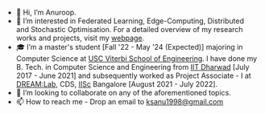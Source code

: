 - 👋 Hi, I’m Anuroop.
- 🧐 I’m interested in Federated Learning, Edge-Computing, Distributed and Stochastic Optimisation. For a detailed overview of my research works and projects, visit my <a href="https://ksanu1998.github.io">webpage</a>.
- 🎓 I’m a master's student [Fall '22 - May '24 (Expected)] majoring in Computer Science at <a href="https://viterbischool.usc.edu">USC Viterbi School of Engineering</a>. I have done my B. Tech. in Computer Science and Engineering from <a href="https://www.iitdh.ac.in">IIT Dharwad</a> [July 2017 - June 2021] and subsequently worked as Project Associate - I at <a href="http://cds.iisc.ac.in/faculty/simmhan/#research">DREAM:Lab</a>, CDS, <a href="https://iisc.ac.in/">IISc</a> Bangalore [August 2021 - July 2022].
- 💞️ I’m looking to collaborate on any of the aforementioned topics.
- 📫 How to reach me - Drop an email to ksanu1998@gmail.com

<!---
ksanu1998/ksanu1998 is a ✨ special ✨ repository because its `README.md` (this file) appears on your GitHub profile.
You can click the Preview link to take a look at your changes.
--->
